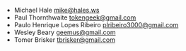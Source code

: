 * Michael Hale <mike@hales.ws>
* Paul Thornthwaite <tokengeek@gmail.com>
* Paulo Henrique Lopes Ribeiro <plribeiro3000@gmail.com>
* Wesley Beary <geemus@gmail.com>
* Tomer Brisker <tbrisker@gmail.com>

